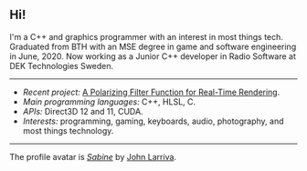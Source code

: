 ## Hi!

I'm a C++ and graphics programmer with an interest in most things tech.  
Graduated from BTH with an MSE degree in game and software engineering in June, 2020.
Now working as a Junior C++ developer in Radio Software at DEK Technologies Sweden.

****

* _Recent project:_ [A Polarizing Filter Function for Real-Time Rendering](https://github.com/viktor4006094/PolarizingFilter).
* _Main programming languages:_ C++, HLSL, C.
* _APIs:_ Direct3D 12 and 11, CUDA.
* _Interests:_ programming, gaming, keyboards, audio, photography, and most things technology.


****
The profile avatar is [_Sabine_](https://www.inprnt.com/gallery/jlarriva/sabine/) by [John Larriva](https://larriva.blogspot.com/).
